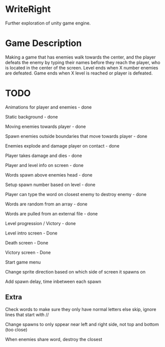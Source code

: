 # WriteRight

Further exploration of unity game engine. 

# Game Description
Making a game that has enemies walk towards the center, and the player defeats the enemy by typing their names before they reach the player, who is located in the center of the screen. Level ends when X number enemies are defeated. Game ends when X level is reached or player is defeated.

# TODO
Animations for player and enemies - done

Static background - done

Moving enemies towards player - done

Spawn enemies outside boundaries that move towards player - done

Enemies explode and damage player on contact - done

Player takes damage and dies - done

Player and level info on screen - done

Words spawn above enemies head - done

Setup spawn number based on level - done

Player can type the word on closest enemy to destroy enemy - done

Words are random from an array - done

Words are pulled from an external file - done

Level progression / Victory - done

Level intro screen - Done

Death screen - Done

Victory screen - Done

Start game menu

Change sprite direction based on which side of screen it spawns on

Add spawn delay, time inbetween each spawn

## Extra

Check words to make sure they only have normal letters else skip, ignore lines that start with //

Change spawns to only sppear near left and right side, not top and bottom (too close)

When enemies share word, destroy the closest
